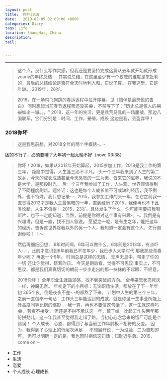 ```yaml
---
layout: post
title:  你坏2018
date:   2019-02-05 02:09:00 +0800
categories: Diary
tags: Life
location: ShangHai, China
description: 
tail: 


---
```

---


> 这个点，没什么写作灵感，但我还是要坚持完成这篇从去年就开始就形成yearly的年终总结-.-
  其实说总结，在这里至少有一个权威的维度是来批判的，最后的总结结论是否符合天时地利人和，它说了算。
  在我这里，它是年龄。
  2019年，28岁。
  
> 2018，在一场鸡飞狗跳的春运返程中拉开序幕。见《陪伴是最恐慌的告白》
  同时想起当前春节返程票还没买😂，不禁写下了："历史总是惊人的~~相似~~如出一辙。。。"
  2018，这一年的生活，更是兵荒马乱的一场鏖战，那边八国联军，它们分别是：时间，工作，~~爱情~~，成长
  这边是我，丢盔弃甲！
  
### 2018你坏

  > 这是我思前想，对2018全年的两个字概括-。-
  
  困的不行了，必须要睡了大年初一起太晚不好（now: 03:38）
  
  > 你坏！2018，如果从2012年开始算起，2015参加工作，2018是我工作的第三年，
    隐隐中觉得，人生逢三必不平凡。
    头一个三年我来到了人生的第二故乡，今天的成长成熟甚至今天感觉的一生为傲，皆来它的滋养，我说的不是大学，是那段时光。
    后一个三年我参加了工作，人生观，世界观皆得到了不同程度刷新。题外话：这也是每个人成长值不可或缺的经历，我不例外，也不特殊，我只想记录-.-.
    2015，我参加工作的头一年，在它之前我一直觉得2012才是我人生最黑暗的一年，直到经历了2015，我便再也不下此类论断，人生不值得！
    2015，23岁。具体发生了什么，你可能需要把我喝断片，也不一定能知道，当然，前提是你得对这个事有兴趣-。-。我倒是有兴趣讲，但是一直，找不到人叙说。
    愿望之一呢，是有生之年，能把这年的经历，告诉这世界除我以外的另一个人，我知道一定会有这个人，先行谢谢你啦！！～
  
  > 然后再细细回想，
    6年时间啊，6年可以做什么，6年前是2013年，有点吓人-.-，此刻才意识到6年前我已不在年少，我已步入大学时代
    那我那些青春年少呢？
    再退一个6年。
    时间总是这样的无情，
    无声无息中，带走了你的一切
    还让你觉得，恍若昨日。
    今天是朝后看，觉得不可思议
    事实上，不可思议、都是我们真真切切的朝前一步步走出的那一抹抹的不起眼、不经意。
    
  > 2018你坏！
    全年职业生涯瓶颈感，找不到突破的方向。
    全年~~婚~~恋状态死灰一样，神魔无奈。
    年初定下的小目标：无论职场生活，都放在了下一年年初
    365个夜，倒是夜夜不差-.-的都熬了下来。
    计划中人生的第三个三年，
    之前一直信奉一句话：工作头三年能达到的成就，就是你这一生事业所能上升高度同等比例的缩影-.-
    我一算，再也不要信这句话了，这一生就这样吗😂，劳资不接受。
    但还是不得不承认这一年，荒于嬉。比起工作头两年那份拼劲儿，这一年我甚至觉得我走错了路，当初心心念念来的饿厂可能是个错误！
    个人成长、心态、都得到了与当前工作年龄极不相符的反差。
    因为，我得到了心理上的低层次满足-.-
    不想展开说，一为没脸，二为自知即可。
    但可以明确一定的是，我也同时相信这句话：知耻近乎勇。2019，come on～
    
    
    
    
    
  
* 工作
* 生活
* 恋爱
* 个人成长 心理成长
